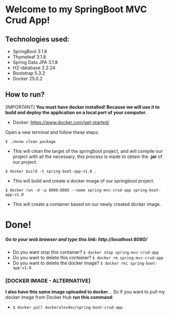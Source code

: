 
# Welcome to my SpringBoot MVC Crud App!

## Technologies used:
* SpringBoot 3.1.8
* Thymeleaf 3.1.8
* Spring Data JPA 3.1.8
* H2-database 2.2.24
* Bootstrap 5.3.2
* Docker 25.0.2


## How to run?
[IMPORTANT] **You must have docker installed! Because we will use it to build and deploy the application on a local port of your computer.**
* Docker: https://www.docker.com/get-started/

Open a new terminal and follow these steps:

``` $ ./mvnw clean package ```
- This will clean the target of the springboot project, and will compile our project with all the necessary, this process is made to obtain the **.jar** of our project.

``` $ docker build -t spring-boot-app:v1.0 .  ```
- This will build and create a docker image of our springboot project.

``` $ docker run -d -p 8080:8085 --name spring-mvc-crud-app spring-boot-app:v1.0 ```
- This will create a container based on our newly created docker image.

# Done!
##### Go to your web browser and type this link:  http://localhost:8080/

* Do you want stop this container? ``` $ docker stop spring-mvc-crud-app  ```
* Do you want to delete this container? ``` $ docker rm spring-mvc-crud-app ```
* Do you want to delete the docker image? ``` $ docker rmi spring-boot-app:v1.0 ```


### **[DOCKER IMAGE - ALTERNATIVE]**
**I also have this same image uploaded to docker**... So if you want to pull my docker image from Docker Hub **run this command**:
* ``` $ docker pull dockeralexdev/spring-boot-crud-app ```